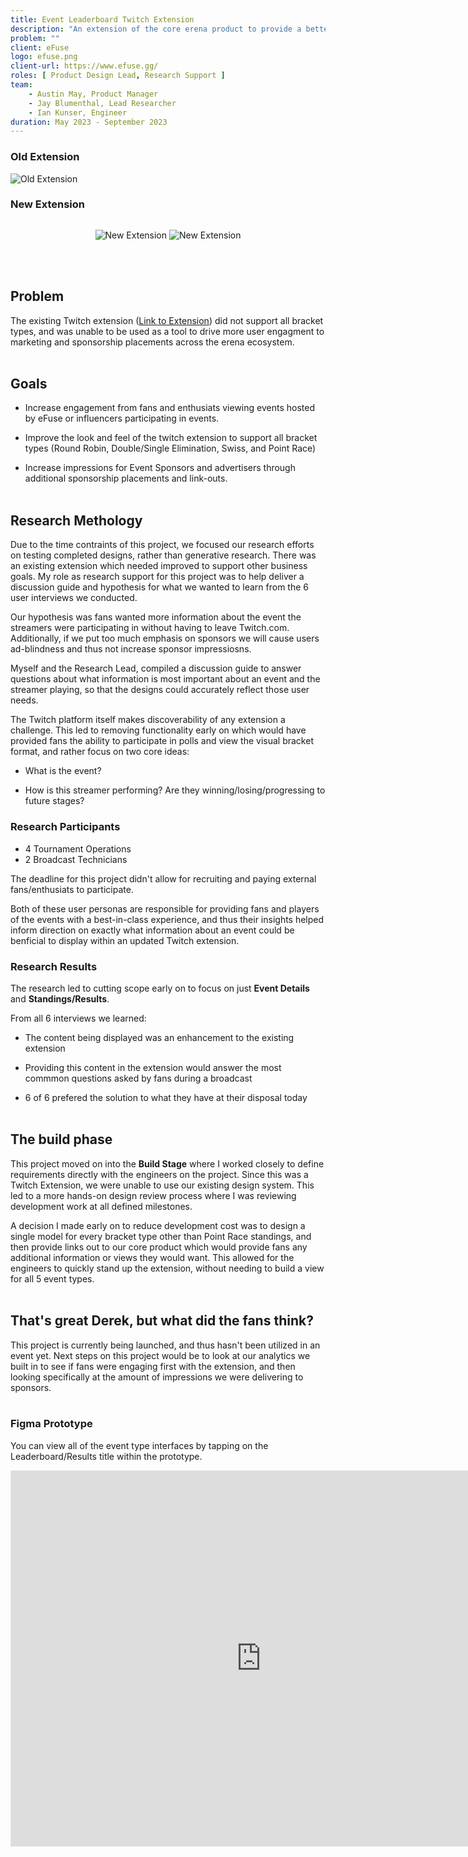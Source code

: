 ```yaml
---
title: Event Leaderboard Twitch Extension
description: "An extension of the core erena product to provide a better esports fan expereince, by bringing the content directly to the streams people are watching."
problem: ""
client: eFuse
logo: efuse.png
client-url: https://www.efuse.gg/
roles: [ Product Design Lead, Research Support ]
team:
    - Austin May, Product Manager
    - Jay Blumenthal, Lead Researcher
    - Ian Kunser, Engineer
duration: May 2023 - September 2023
---
```


### Old Extension

<div class="old-new-container">

![Old Extension](/assets/projects/twitch/old-extension.png)
### New Extension
<div style="display:flex; flex-direction: row; justify-content: space-evenly;">

![New Extension](/assets/projects/twitch/extension.png)
![New Extension](/assets/projects/twitch/extension-standings.png)
</div>
</div>
<br><br>

## Problem
The existing Twitch extension ([Link to Extension](https://dashboard.twitch.tv/extensions/7n05t3351hle0tx07a4uejyjmk8aay-1.4.6)) did not support all bracket types, and was unable to be used as a tool to drive more user engagment to marketing and sponsorship placements across the erena ecosystem. 
<br><br>

## Goals
- Increase engagement from fans and enthusiats viewing events hosted by eFuse or influencers participating in events. 

- Improve the look and feel of the twitch extension to support all bracket types (Round Robin, Double/Single Elimination, Swiss, and Point Race)

- Increase impressions for Event Sponsors and advertisers through additional sponsorship placements and link-outs. 
<br><br>

## Research Methology
Due to the time contraints of this project, we focused our research efforts on testing completed designs, rather than generative research. There was an existing extension which needed improved to support other business goals. My role as research support for this project was to help deliver a discussion guide and hypothesis for what we wanted to learn from the 6 user interviews we conducted. 

Our hypothesis was fans wanted more information about the event the streamers were participating in without having to leave Twitch.com. Additionally, if we put too much emphasis on sponsors we will cause users ad-blindness and thus not increase sponsor impressiosns.

Myself and the Research Lead, compiled a discussion guide to answer questions about what information is most important about an event and the streamer playing, so that the designs could accurately reflect those user needs. 

The Twitch platform itself makes discoverability of any extension a challenge. This led to removing functionality early on which would have provided fans the ability to participate in polls and view the visual bracket format, and rather focus on two core ideas: 
- What is the event?

- How is this streamer performing? Are they winning/losing/progressing to future stages? 

### Research Participants
- 4 Tournament Operations
- 2 Broadcast Technicians

The deadline for this project didn't allow for recruiting and paying external fans/enthusiats to participate. 

Both of these user personas are responsible for providing fans and players of the events with a best-in-class experience, and thus their insights helped inform direction on exactly what information about an event could be benficial to display within an updated Twitch extension.

### Research Results
The research led to cutting scope early on to focus on just **Event Details** and **Standings/Results**.

From all 6 interviews we learned:
- The content being displayed was an enhancement to the existing extension

- Providing this content in the extension would answer the most commmon questions asked by fans during a broadcast

- 6 of 6 prefered the solution to what they have at their disposal today
<br><br>

## The build phase
This project moved on into the **Build Stage** where I worked closely to define requirements directly with the engineers on the project. Since this was a Twitch Extension, we were unable to use our existing design system. This led to a more hands-on design review process where I was reviewing development work at all defined milestones. 

A decision I made early on to reduce development cost was to design a single model for every bracket type other than Point Race standings, and then provide links out to our core product which would provide fans any additional information or views they would want. This allowed for the engineers to quickly stand up the extension, without needing to build a view for all 5 event types.
<br><br>

## That's great Derek, but what did the fans think?
This project is currently being launched, and thus hasn't been utilized in an event yet. Next steps on this project would be to look at our analytics we built in to see if fans were engaging first with the extension, and then looking specifically at the amount of impressions we were delivering to sponsors.
<br><br>

### Figma Prototype
You can view all of the event type interfaces by tapping on the Leaderboard/Results title within the prototype.
<iframe style="border: 1px solid rgba(0, 0, 0, 0.1);" width="800" height="600" src="https://www.figma.com/embed?embed_host=share&url=https%3A%2F%2Fwww.figma.com%2Fproto%2FmauJERpc2w2i6EteeTsLd0%2FTwitch-Extension%3Fpage-id%3D226%253A143151%26type%3Ddesign%26node-id%3D226-157507%26viewport%3D401%252C-120%252C0.05%26t%3Dx4POUBsirglu2NmA-1%26scaling%3Dmin-zoom%26starting-point-node-id%3D226%253A157507%26mode%3Ddesign" allowfullscreen></iframe>